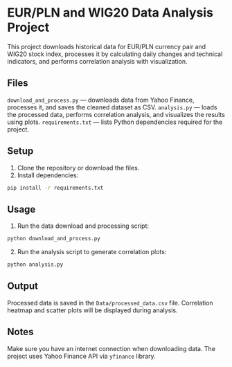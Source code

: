 # EUR/PLN and WIG20 Data Analysis Project

This project downloads historical data for EUR/PLN currency pair and WIG20 stock index, processes it by calculating daily changes and technical indicators, and performs correlation analysis with visualization.

## Files

 `download_and_process.py` — downloads data from Yahoo Finance, processes it, and saves the cleaned dataset as CSV.
 `analysis.py` — loads the processed data, performs correlation analysis, and visualizes the results using plots.
 `requirements.txt` — lists Python dependencies required for the project.

## Setup

1. Clone the repository or download the files.  
2. Install dependencies:

```bash
pip install -r requirements.txt
```

## Usage

1. Run the data download and processing script:

```bash
python download_and_process.py
```

2. Run the analysis script to generate correlation plots:

```bash
python analysis.py
```

## Output

Processed data is saved in the `Data/processed_data.csv` file. Correlation heatmap and scatter plots will be displayed during analysis.

## Notes

Make sure you have an internet connection when downloading data. The project uses Yahoo Finance API via `yfinance` library.
